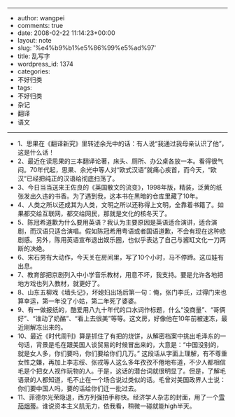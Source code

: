 - --
- author: wangpei
- comments: true
- date: 2008-02-22 11:14:23+00:00
- layout: note
- slug: '%e4%b9%b1%e5%86%99%e5%ad%97'
- title: 乱写字
- wordpress_id: 1374
- categories:
- 不好归类
- tags:
- 不好归类
- 杂记
- 翻译
- 语文
- --
- 1、思果在《翻译新究》里转述余光中的话：有人说“我通过我母亲认识了他”，这是什么话！
- 2、最近在读思果的三本翻译论著，床头、厕所、办公桌各放一本。看得很气闷。70年代起，思果、余光中等人对“欧式汉语”就痛心疾首，而今天，“欧汉”已经把纯正的汉语给彻底扫荡了。
- 3、今日当当送来王佐良的《英国散文的流变》，1998年版，精装，泛黄的纸张发出久违的书香。为了遇到我，这本书在黑暗的仓库里藏了10年。
- 4、人类之所以还成其为人类，文明之所以还称得上文明，全靠着书籍了。如果都交给互联网，都交给网民，那就是文化的核冬天了。
- 5、陈冠希道歉为什么要用英语？我认为主要原因是英语适合演讲，适合演剧，而汉语只适合演唱。假如陈冠希用粤语或者国语道歉，不会有现在这种悲剧感。另外，陈用英语宣布退出娱乐圈，也似乎表达了自己与酱缸文化一刀两断的决绝。
- 6、宋石男有大动作，今天关在房间里，写了10个小时，马不停蹄。这瓜娃有出息。
- 7、教育部把京剧列入中小学音乐教材，用意不坏，我支持。要是允许各地把地方戏也列入教材，就更好了。
- 8、山东五柳戏《墙头记》，坏媳妇出场后第一句：俺，张门李氏，过得门来也算幸运，第一年没了小姑，第二年死了婆婆。
- 9、有一做报纸的，酷爱用八九十年代的口水词作标题，什么“没商量”、“哥俩好”、“谁动了奶酪”、“看上去很美”等等。这文房，好像他在10年前被速冻，最近刚解冻出来的。
- 10、最近《时代周刊》算是抓住了有把的烧饼，从解密档案中挑出毛泽东的一句话，背景是毛在跟美国人谈贸易的时候冒出来的，大意是：“中国没别的，就是女人多，你们要吗，你们要给你们几万。” 这段话从字面上理解，有不尊重女性之嫌，再加上李志绥、张戎等人这么多年孜孜不倦地布道，不少人都相信毛是个把女人视作玩物的人。于是，这话的潜台词就很明显了。但是，了解毛语录的人都知道，毛不止在一个场合说过类似的话。毛曾对美国政界人士说：你们要中国人吗，要的话给你们迁一批过去。
- 11、菲德尔光荣隐退，西方列强拍手称快。经济学人杂志的封面，用了一个[雪茄烟蒂](http://www.economist.com/printedition/displayCover.cfm?url=/images/20080223/20080223issuecovUS400.jpg)。谁说资本主义肌无力，依我看，稍微一碰就能high半天。
